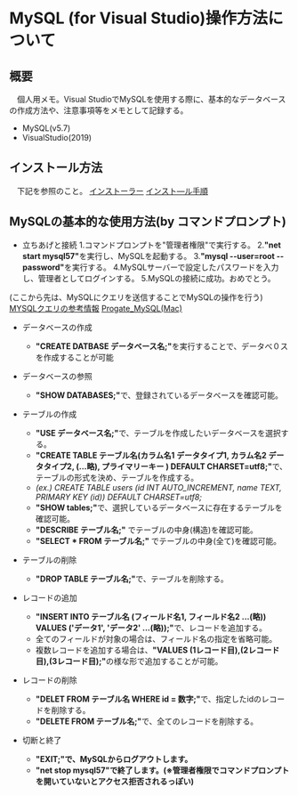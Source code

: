 # MySQL (for Visual Studio)操作方法について

## 概要
&emsp;個人用メモ。Visual StudioでMySQLを使用する際に、基本的なデータベースの作成方法や、注意事項等をメモとして記録する。

* MySQL(v5.7)
* VisualStudio(2019)

## インストール方法
&emsp;下記を参照のこと。
[インストーラー](https://dev.mysql.com/downloads/windows/installer/5.7.html)
[インスト―ル手順](https://prog-8.com/docs/mysql-env-win)

## MySQLの基本的な使用方法(by コマンドプロンプト)

* 立ちあげと接続
    1.コマンドプロンプトを"管理者権限"で実行する。
    2.<b>"net start mysql57"</b>を実行し、MySQLを起動する。
    3.<b>"mysql --user=root --password"</b>を実行する。
    4.MySQLサーバーで設定したパスワードを入力し、管理者としてログインする。
    5.MySQLの接続に成功。おめでとう。

(ここから先は、MySQLにクエリを送信することでMySQLの操作を行う)
[MYSQLクエリの参考情報](https://26gram.com/mysql)
[Progate_MySQL(Mac)](https://prog-8.com/docs/mysql-database-setup)

* データベースの作成
    - <b>"CREATE DATBASE データベース名;"</b>を実行することで、データべ０スを作成することが可能

* データベースの参照
    - <b>"SHOW DATABASES;"</b>で、登録されているデータベースを確認可能。

* テーブルの作成
    - <b>"USE データベース名;"</b>で、テーブルを作成したいデータベースを選択する。
    - <b>"CREATE TABLE テーブル名(カラム名1 データタイプ1, カラム名2 データタイプ2, (...略), プライマリーキー ) DEFAULT CHARSET=utf8;"</b>で、テーブルの形式を決め、テーブルを作成する。
    - <em>(ex.) CREATE TABLE users (id INT AUTO_INCREMENT, name TEXT, PRIMARY KEY (id)) DEFAULT CHARSET=utf8;</em>
    - <b>"SHOW tables;"</b>で、選択しているデータベースに存在するテーブルを確認可能。
    - <b>"DESCRIBE テーブル名;"</b> でテーブルの中身(構造)を確認可能。
    - <b>"SELECT * FROM テーブル名;"</b> でテーブルの中身(全て)を確認可能。

* テーブルの削除
    - <b>"DROP TABLE テーブル名;"</b>で、テーブルを削除する。

* レコードの追加
    - <b>"INSERT INTO テーブル名 (フィールド名1, フィールド名2 ...(略)) VALUES ('データ1', 'データ2' ...(略));"</b>で、レコードを追加する。
    - 全てのフィールドが対象の場合は、フィールド名の指定を省略可能。
    - 複数レコードを追加する場合は、<b>"VALUES (1レコード目),(2レコード目),(3レコード目);"</b>の様な形で追加することが可能。

* レコードの削除
    - <b>"DELET FROM テーブル名 WHERE id = 数字;"</b>で、指定したidのレコードを削除する。
    - <b>"DELETE FROM テーブル名;"</b>で、全てのレコードを削除する。

* 切断と終了
    - <b>"EXIT;"で、MySQLからログアウトします。
    - <b>"net stop mysql57"で終了します。(※管理者権限でコマンドプロンプトを開いていないとアクセス拒否されるっぽい)
